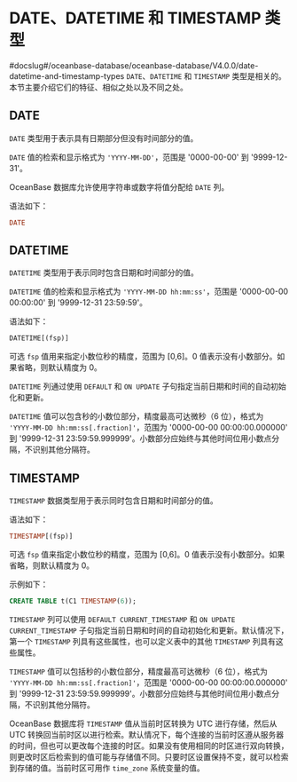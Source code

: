 DATE、DATETIME 和 TIMESTAMP 类型 
=================================================
#docslug#/oceanbase-database/oceanbase-database/V4.0.0/date-datetime-and-timestamp-types
`DATE`、`DATETIME` 和 `TIMESTAMP` 类型是相关的。本节主要介绍它们的特征、相似之处以及不同之处。 

DATE 
-------------------------

`DATE` 类型用于表示具有日期部分但没有时间部分的值。

`DATE` 值的检索和显示格式为 `'YYYY-MM-DD'`，范围是 '0000-00-00' 到 '9999-12-31'。

OceanBase 数据库允许使用字符串或数字将值分配给 `DATE` 列。

语法如下：

```sql
DATE
```



DATETIME 
-----------------------------

`DATETIME` 类型用于表示同时包含日期和时间部分的值。

`DATETIME` 值的检索和显示格式为 `'YYYY-MM-DD hh:mm:ss'`，范围是 '0000-00-00 00:00:00' 到 '9999-12-31 23:59:59'。

语法如下：

```sql
DATETIME[(fsp)]
```



可选 `fsp` 值用来指定小数位秒的精度，范围为 \[0,6\]。0 值表示没有小数部分。如果省略，则默认精度为 0。

`DATETIME` 列通过使用 `DEFAULT` 和 `ON UPDATE` 子句指定当前日期和时间的自动初始化和更新。

`DATETIME` 值可以包含秒的小数位部分，精度最高可达微秒（6 位），格式为 `'YYYY-MM-DD hh:mm:ss[.fraction]'`，范围为 '0000-00-00 00:00:00.000000' 到 '9999-12-31 23:59:59.999999'。小数部分应始终与其他时间位用小数点分隔，不识别其他分隔符。

TIMESTAMP 
------------------------------

`TIMESTAMP` 数据类型用于表示同时包含日期和时间部分的值。

语法如下：

```sql
TIMESTAMP[(fsp)]
```



可选 `fsp` 值来指定小数位秒的精度，范围为 \[0,6\]。0 值表示没有小数部分。如果省略，则默认精度为 0。

示例如下：

```sql
CREATE TABLE t(C1 TIMESTAMP(6));
```



`TIMESTAMP` 列可以使用 `DEFAULT CURRENT_TIMESTAMP` 和 `ON UPDATE CURRENT_TIMESTAMP` 子句指定当前日期和时间的自动初始化和更新。默认情况下，第一个 `TIMESTAMP` 列具有这些属性，也可以定义表中的其他 `TIMESTAMP` 列具有这些属性。

`TIMESTAMP` 值可以包括秒的小数位部分，精度最高可达微秒（6 位），格式为 `'YYYY-MM-DD hh:mm:ss[.fraction]'`，范围是 '0000-00-00 00:00:00.000000' 到 '9999-12-31 23:59:59.999999'。小数部分应始终与其他时间位用小数点分隔，不识别其他分隔符。

OceanBase 数据库将 `TIMESTAMP` 值从当前时区转换为 UTC 进行存储，然后从 UTC 转换回当前时区以进行检索。默认情况下，每个连接的当前时区遵从服务器的时间，但也可以更改每个连接的时区。如果没有使用相同的时区进行双向转换，则更改时区后检索到的值可能与存储值不同。只要时区设置保持不变，就可以检索到存储的值。当前时区可用作 `time_zone` 系统变量的值。

